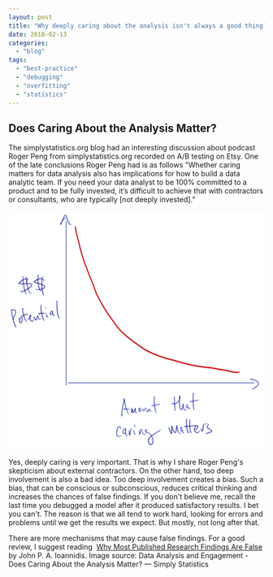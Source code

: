 ```yaml
---
layout: post
title: "Why deeply caring about the analysis isn't always a good thing?"
date: 2018-02-13
categories: 
  - "blog"
tags: 
  - "best-practice"
  - "debugging"
  - "overfitting"
  - "statistics"
---
```


## Does Caring About the Analysis Matter?

The simplystatistics.org blog had an interesting discussion about podcast Roger Peng from simplystatistics.org recorded on A/B testing on Etsy. One of the late conclusions Roger Peng had is as follows "Whether caring matters for data analysis also has implications for how to build a data analytic team. If you need your data analyst to be 100% committed to a product and to be fully invested, it’s difficult to achieve that with contractors or consultants, who are typically \[not deeply invested\]."

![A hypothetical graph that show that $$ potential is lower as ](/assets/images/2018/02/caringprofit.png)

Yes, deeply caring is very important. That is why I share Roger Peng's skepticism about external contractors. On the other hand, too deep involvement is also a bad idea. Too deep involvement creates a bias. Such a bias, that can be conscious or subconscious, reduces critical thinking and increases the chances of false findings. If you don't believe me, recall the last time you debugged a model after it produced satisfactory results. I bet you can't. The reason is that we all tend to work hard, looking for errors and problems until we get the results we expect. But mostly, not long after that.

There are more mechanisms that may cause false findings. For a good review, I suggest reading  [Why Most Published Research Findings Are False](http://journals.plos.org/plosmedicine/article?id=10.1371/journal.pmed.0020124) by John P. A. Ioannidis. Image source: Data Analysis and Engagement - Does Caring About the Analysis Matter? — Simply Statistics
